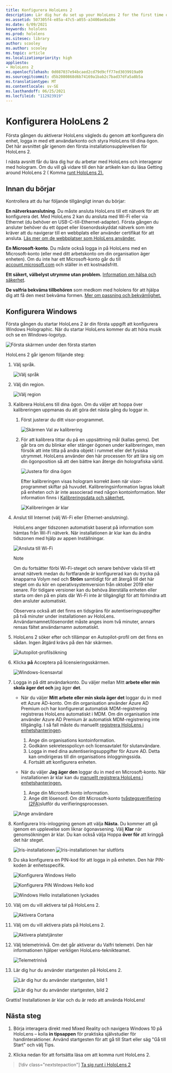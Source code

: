 ```yaml
---
title: Konfigurera HoloLens 2
description: Lär dig hur du set up your HoloLens 2 for the first time over Wi-Fi network with a Microsoft (MSA) or Azure Active Directory (AAD) account (AAD) (Konfigurera HoloLens 2 för första gången över Wi-Fi-nätverk med antingen ett Microsoft-konto (MSA) eller Azure Active Directory-konto (AAD).
ms.assetid: 507305f4-e85a-47c5-a055-a3400ae8a10e
ms.date: 6/09/2021
keywords: hololens
ms.prod: hololens
ms.sitesec: library
author: scooley
ms.author: scooley
ms.topic: article
ms.localizationpriority: high
appliesto:
- HoloLens 2
ms.openlocfilehash: 0d087037e94bcaed2cd79d9cff77ed3039919a09
ms.sourcegitcommit: d5b2080868d6b74169a1bab2c7bad37dfa5a8b5a
ms.translationtype: MT
ms.contentlocale: sv-SE
ms.lasthandoff: 06/25/2021
ms.locfileid: "112923919"
---
```

# <a name="set-up-your-hololens-2"></a>Konfigurera HoloLens 2

Första gången du aktiverar HoloLens vägleds du genom att konfigurera din enhet, logga in med ett användarkonto och styra HoloLens till dina ögon.  Det här avsnittet går igenom den första installationsupplevelsen för HoloLens 2.

I nästa avsnitt får du lära dig hur du arbetar med HoloLens och interagerar med hologram. Om du vill gå vidare till den här artikeln kan du läsa Getting around HoloLens 2 ( Komma [runt HoloLens 2).](hololens2-basic-usage.md)

## <a name="before-you-start"></a>Innan du börjar

Kontrollera att du har följande tillgängligt innan du börjar:

**En nätverksanslutning**. Du måste ansluta HoloLens till ett nätverk för att konfigurera det. Med HoloLens 2 kan du ansluta med Wi-Fi eller via Ethernet (du behöver en USB-C-till-Ethernet-adapter). Första gången du ansluter behöver du ett öppet eller lösenordsskyddat nätverk som inte kräver att du navigerar till en webbplats eller använder certifikat för att ansluta. [Läs mer om de webbplatser som HoloLens använder.](hololens-offline.md)

**En Microsoft-konto**. Du måste också logga in på HoloLens med en Microsoft-konto (eller med ditt arbetskonto om din organisation äger enheten). Om du inte har ett Microsoft-konto går du till [account.microsoft.com](https://account.microsoft.com) och ställer in ett kostnadsfritt.

**Ett säkert, välbelyst utrymme utan problem.** [Information om hälsa och säkerhet](https://go.microsoft.com/fwlink/p/?LinkId=746661).

**De valfria bekväma tillbehören** som medkom med hololens för att hjälpa dig att få den mest bekväma formen. [Mer om passning och bekvämlighet.](hololens2-setup.md#adjust-fit)

## <a name="set-up-windows"></a>Konfigurera Windows

Första gången du startar HoloLens 2 är din första uppgift att konfigurera Windows Holographic.  När du startar HoloLens kommer du att höra musik och se en Windows-logotyp.

![Första skärmen under den första starten](images/01-magic-moment.png)

HoloLens 2 går igenom följande steg:

1. Välj språk.

    ![Välj språk](images/04-language.png)

1. Välj din region.

    ![Välj region](images/05-region.png)

1. Kalibrera HoloLens till dina ögon.  Om du väljer att hoppa över kalibreringen uppmanas du att göra det nästa gång du loggar in. 

    1. Först justerar du ditt visor-programmet.
    
        ![Skärmen Val av kalibrering](images/06-et-corners.png)

    2. För att kalibrera tittar du på en uppsättning mål (kallas gems). Det går bra om du blinkar eller stänger ögonen under kalibreringen, men försök att inte titta på andra objekt i rummet eller det fysiska utrymmet. HoloLens använder den här processen för att lära sig om din ögonposition så att den bättre kan återge din holografiska värld. 

        ![Justera för dina ögon](images/07-adjust-eyes.png)

        Efter kalibreringen visas hologram korrekt även när visor-programmet skiftar på huvudet. Kalibreringsinformation lagras lokalt på enheten och är inte associerad med någon kontoinformation. Mer information finns i [Kalibreringsdata och säkerhet.](hololens-calibration.md#calibration-data-and-security)

        ![Kalibreringen är klar](images/calibration-complete.png)

1. Anslut till Internet (välj Wi-Fi eller Ethernet-anslutning).

     HoloLens anger tidszonen automatiskt baserat på information som hämtas från Wi-Fi nätverk. När installationen är klar kan du ändra tidszonen med hjälp av appen Inställningar.

    ![Ansluta till Wi-Fi](images/11-network.png)

    > [!NOTE] 
    > Om du fortsätter förbi Wi-Fi-steget och senare behöver växla till ett annat nätverk  medan du fortfarande är konfigurerad kan du trycka på knapparna Volym ned och **Ström** samtidigt för att återgå till det här steget om du kör en operativsystemversion från oktober 2019 eller senare. För tidigare versioner kan [](hololens-recovery.md) du behöva återställa enheten eller starta om den på en plats där Wi-Fi inte är tillgängligt för att förhindra att den ansluter automatiskt.
    > 
    > Observera också att det finns en tidsgräns för autentiseringsuppgifter på två minuter under installationen av HoloLens. Användarnamnet/lösenordet måste anges inom två minuter, annars rensas fältet användarnamn automatiskt.

1. HoloLens 2 söker efter och tillämpar en Autopilot-profil om det finns en sådan. Ingen åtgärd krävs på den här skärmen.
 
    ![Autopilot-profilsökning](images/autopilot-profile-search.png) 

1. Klicka **på** Acceptera på licensieringsskärmen.

    ![Windows-licensavtal](images/windows-license-agreement.png)

1. Logga in på ditt användarkonto. Du väljer mellan Mitt **arbete eller min skola äger det och** jag äger **det**.

    - När du väljer **Mitt arbete eller min skola äger det** loggar du in med ett Azure AD-konto. Om din organisation använder Azure AD Premium och har konfigurerat automatisk MDM-registrering registreras HoloLens automatiskt i MDM. Om din organisation inte använder Azure AD Premium är automatisk MDM-registrering inte tillgänglig. I så fall måste du manuellt [registrera HoloLens i enhetshanteringen](hololens-enroll-mdm.md#different-ways-to-enroll).

        1. Ange din organisations kontoinformation.
        1. Godkänn sekretesspolicyn och licensavtalet för slutanvändare.
        1. Logga in med dina autentiseringsuppgifter för Azure AD. Detta kan omdirigeras till din organisations inloggningssida.
        1. Fortsätt att konfigurera enheten.

    - När du väljer **Jag äger den** loggar du in med en Microsoft-konto. När installationen är klar kan du [manuellt registrera HoloLens i enhetshanteringen.](hololens-enroll-mdm.md#different-ways-to-enroll)

        1. Ange din Microsoft-konto information.
        2. Ange ditt lösenord. Om ditt Microsoft-konto [tvåstegsverifiering (2FA)](https://blogs.technet.microsoft.com/microsoft_blog/2013/04/17/microsoft-account-gets-more-secure/)slutför du verifieringsprocessen.

    ![Ange användare](images/13-device-owner.png)

1. Konfigurera Iris-inloggning genom att välja **Nästa.** Du kommer att gå igenom en upplevelse som liknar ögonavsening. Välj **Klar** när genomsökningen är klar. Du kan också välja Hoppa **över för** att kringgå det här steget.
    
    ![Iris-installationen ](images/setup-iris.png) ![ Iris-installationen har slutförts](images/iris-setup-complete.png) 
     
  
1. Du ska konfigurera en PIN-kod för att logga in på enheten. Den här PIN-koden är enhetsspecifik. 

    ![Konfigurera Windows Hello](images/setup-windows-hello.png)

    ![Konfigurera PIN Windows Hello kod](images/windows-hello-pin.png)

    ![Windows Hello installationen lyckades](images/windows-hello-successful.png) 
    
1. Välj om du vill aktivera tal på HoloLens 2.

    ![Aktivera Cortana](images/22-do-more-with-voice.png)

1. Välj om du vill aktivera plats på HoloLens 2.
    
    ![Aktivera platstjänster](images/setup-location-services.png)

1. Välj telemetrinivå. Om det går aktiverar du Valfri telemetri. Den här informationen hjälper verkligen HoloLens-teknikteamet.

     ![Telemetrinivå](images/24-telemetry.png)

1. Lär dig hur du använder startgesten på HoloLens 2.

     ![Lär dig hur du använder startgesten, bild 1](images/26-01-startmenu-learning.png)

     ![Lär dig hur du använder startgesten, bild 2](images/26-02-startmenu-learning.png)

Grattis!  Installationen är klar och du är redo att använda HoloLens!

## <a name="next-steps"></a>Nästa steg

1. Börja interagera direkt med Mixed Reality och navigera Windows 10 på HoloLens – kolla **in tipsappen** för praktiska självstudier för handinteraktioner. Använd startgesten för att gå till Start eller säg "Gå till Start" och välj Tips.

1. Klicka nedan för att fortsätta läsa om att komma runt HoloLens 2.

> [!div class="nextstepaction"]
> [Ta sig runt i HoloLens 2](hololens2-basic-usage.md)
